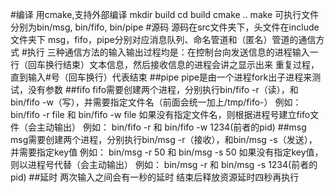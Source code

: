 #编译
用cmake,支持外部编译
mkdir build
cd build
cmake ..
make
可执行文件分别为bin/msg, bin/fifo, bin/pipe
#源码
源码在src文件夹下，头文件在include文件夹下
msg，fifo，pipe分别对应消息队列、命名管道和（匿名）管道的通信方式
#执行
三种通信方法的输入输出过程均是：在控制台向发送信息的进程输入一行（回车换行结束）文本信息，然后接收信息的进程会讲之显示出来
重复过程，直到输入#号（回车换行）代表结束
##pipe
pipe是由一个进程fork出子进程来测试，没有参数
##fifo
fifo需要创建两个进程，分别执行bin/fifo -r（读），和bin/fifo -w（写），并需要指定文件名（前面会统一加上/tmp/fifo-）
例如： bin/fifo -r file 和 bin/fifo -w file
如果没有指定文件名，则根据进程号建立fifo文件（会主动输出）
例如： bin/fifo -r 和 bin/fifo -w 1234(前者的pid)
##msg
msg需要创建两个进程，分别执行bin/msg -r（接收），和bin/msg -s（发送），并需要指定key值
例如： bin/msg -r 50 和 bin/msg -s 50 
如果没有指定key值，则以进程号代替（会主动输出）
例如： bin/msg -r 和 bin/msg -s 1234(前者的pid)
##延时
两次输入之间会有一秒的延时
结束后释放资源延时四秒再执行
